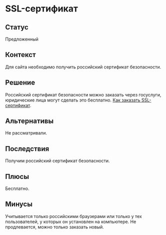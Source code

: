 # SSL-сертификат

## Статус
Предложенный

## Контекст
Для сайта необходимо получить российский сертификат безопасности.

## Решение
Российский сертификат безопасности можно заказать через госуслуги, юридические лица могут сделать это бесплатно. [Как заказать SSL-сертификат](https://help.reg.ru/support/ssl-sertifikaty/1-etap-zakaz-ssl-sertifikata/kak-zakazat-ssl-sertifikat-cherez-gosuslugi).

## Альтернативы
Не рассматривали.

## Последствия
Получим российский сертификат безопасности.

## Плюсы
Бесплатно.

## Минусы
Учитывается только российскими браузерами или только у тех пользователей, у которых он установлен на компьютере.
Не продлевается, можно только заказать новый.
